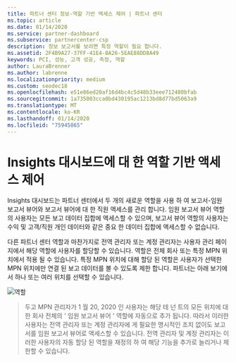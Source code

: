 ```yaml
---
title: 파트너 센터 정보-역할 기반 액세스 제어 | 파트너 센터
ms.topic: article
ms.date: 01/14/2020
ms.service: partner-dashboard
ms.subservice: partnercenter-csp
description: 정보 보고서를 보려면 특정 역할이 필요 합니다.
ms.assetid: 2F4B9A27-37FF-41E4-8A26-5EAE88DD8A49
keywords: PCI, 성능, 고객 성공, 측정, 역할
author: LauraBrenner
ms.author: labrenne
ms.localizationpriority: medium
ms.custom: seodec18
ms.openlocfilehash: e51e86ed20af16d4bc4c5d48b33eee712480bfab
ms.sourcegitcommit: 1a735003cca0bd430195ac1213bd8d77bd5063a9
ms.translationtype: MT
ms.contentlocale: ko-KR
ms.lasthandoff: 01/14/2020
ms.locfileid: "75945865"
---
```

# <a name="roles-based-access-control-to-the-insights-dashboard"></a>Insights 대시보드에 대 한 역할 기반 액세스 제어

Insights 대시보드는 파트너 센터에서 두 개의 새로운 역할을 사용 하 여 보고서-임원 보고서 뷰어와 보고서 뷰어에 대 한 직원 액세스를 관리 합니다.  임원 보고서 뷰어 역할의 사용자는 모든 보고 데이터 집합에 액세스할 수 있으며, 보고서 뷰어 역할의 사용자는 수익 및 고객/직원 개인 데이터와 같은 중요 한 데이터 집합에 액세스할 수 없습니다.  

다른 파트너 센터 역할과 마찬가지로 전역 관리자 또는 계정 관리자는 사용자 관리 페이지에서 해당 역할에 사용자를 할당할 수 있습니다. 역할은 전체 회사 또는 특정 MPN 위치에서 적용 될 수 있습니다. 특정 MPN 위치에 대해 할당 된 역할은 사용자가 선택한 MPN 위치에만 연결 된 보고 데이터를 볼 수 있도록 제한 합니다. 파트너는 아래 보기에서 하나 또는 여러 위치를 선택할 수 있습니다.

![역할](images/pci/roles.png)

>두고 MPN 관리자가 1 월 20, 2020 인 사용자는 해당 테 넌 트의 모든 위치에 대 한 회사 전체의 ' 임원 보고서 뷰어 ' 역할에 자동으로 추가 됩니다. 따라서 이러한 사용자는 전역 관리자 또는 계정 관리자에 게 필요한 명시적인 조치 없이도 보고서를 임원 보고서 뷰어로 액세스할 수 있습니다. 전역 관리자 및 계정 관리자는 이러한 사용자의 자동 할당 된 역할을 재정의 하 여 해당 기능을 추가로 늘리거나 제한할 수 있습니다.